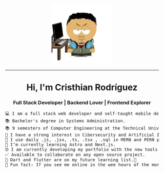 <p align="center">
  <img src="https://github.com/cris-rod96/cris-rod96/blob/43aee692e14ed0c6e22a94b4a00390be13e5d6e9/img/miniyo.png" height="200"/>
</p>
<hr/>
<h1 align="center">Hi, I'm Cristhian Rodríguez</h1>
<h3 align="center">Full Stack Developer | Backend Lover | Frontend Explorer</h3>
<pre>
💻 I am a full stack web developer and self-taught mobile developer📱
📚 Bachelor's degree in Systems Administration.
📚 9 semesters of Computer Engineering at the Technical University of Cotopaxi.
📝 I have a strong interest in Cibersecurity and Artificial Intelligence 🧑‍💻
🌟 I use daily .js, .jsx, .ts, .tsx , .sql in MERN and PERN projects.
🌱 I’m currently learning Astro and Next.js.  
🤓 I am currently developing my portfolio with the new tools I am learning.
✅ Available to collaborate on any open source project.
📆 Dart and flutter are on my future learning list.🎯
🌃 Fun fact: If you see me online in the wee hours of the morning, I'm probably hobnobbing. 
</pre>
